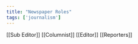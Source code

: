 ```yaml
---
title: "Newspaper Roles"
tags: ['journalism']
---
```


[[Sub Editor]]
[[Columnist]]
[[Editor]]
[[Reporters]]

